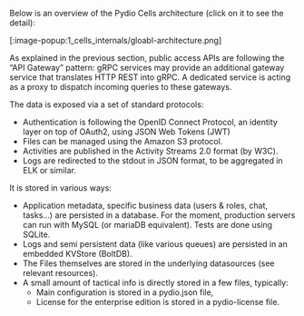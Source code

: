 
Below is an overview of the Pydio Cells architecture (click on it to see the detail):

[:image-popup:1_cells_internals/gloabl-architecture.png]

As explained in the previous section, public access APIs are following the “API Gateway” pattern: gRPC services may provide an additional gateway service that translates HTTP REST into gRPC.
A dedicated service is acting as a proxy to dispatch incoming queries to these gateways.

The data is exposed via a set of standard protocols:

- Authentication is following the OpenID Connect Protocol, an identity layer on top of OAuth2, using JSON Web Tokens (JWT)
- Files can be managed using the Amazon S3 protocol.
- Activities are published in the Activity Streams 2.0 format (by W3C).
- Logs are redirected to the stdout in JSON format, to be aggregated in ELK or similar.

It is stored in various ways:

- Application metadata, specific business data (users & roles, chat, tasks…) are persisted in a database. For the moment, production servers can run with MySQL (or mariaDB equivalent). Tests are done using SQLite.
- Logs and semi persistent data (like various queues) are persisted in an embedded KVStore (BoltDB).
- The Files themselves are stored in the underlying datasources (see relevant resources).
- A small amount of tactical info is directly stored in a few files, typically:
  - Main configuration is stored in a pydio.json file,
  - License for the enterprise edition is stored in a pydio-license file.
